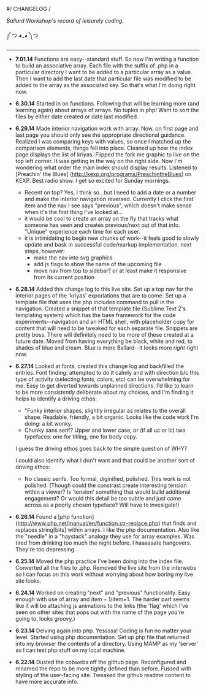 #/ CHANGELOG /

_Ballard Workshop's record of leisurely coding._

༼ つ ◕_◕ ༽つ
  _____


* __7.01.14__ Functions are easy--standard stuff. So now I'm writing a function to build an associative array. Each file with the suffix of .php in a particular directory I want to be added to a particular array as a value. Then I want to add the last date that particular file was modified to be added to the array as the associated key. So that's what I'm doing right now.  

* __6.30.14__ Started in on functions. Following that will be learning more (and learning again) about arrays of arrays. No tuples in php! Want to sort the files by either date created or date last modified.

* __6.29.14__ Made interior navigation work with array. Now, on first page and last page you should only see the appropriate directional guidance. Realized I was comparing keys with values, so once I matched up the comparison elements, things fell into place. Cleaned up how the index page displays the list of kriyas. Flipped the fork me graphic to live on the top left corner. It was getting in the way on the right side. Now I'm wondering what order the main index should display results. Listened to [Preachin' the Blues] (http://kexp.org/programs/PreachintheBlues) on KEXP. Best radio show. I get so excited for Sunday mornings.
  * Recent on top? Yes, I think so...but I need to add a date or a number and make the interior navigation reversed. Currently I click the first item and the nav I see says "previous", which doesn't make sense when it's the first thing I've looked at...
  * it would be cool to create an array on the fly that tracks what someone has seen and creates previous/next out of that info. "Unique" experience each time for each user.
  * it is intimidating to begin new chunks of work--it feels good to slowly update and bask in successful code/markup implementation. next steps, however:
      * make the nav into svg graphics
      * add js flags to show the name of the upcoming file
      * move nav from top to sidebar? or at least make it responsive from its current position


* __6.28.14__ Added this change log to this live site. Set up a top nav for the interior pages of the 'kriyas' exporlations that are to come. Set up a template file that uses the php includes command to pull in the navigation. Created a snippet of that template file (Sublime Text 2's templating system) which has the base framework for the code experiments--navigation and an HTML shell, with placeholder copy for content that will need to be tweaked for each separate file. Snippets are pretty boss. There will definitely need to be more of these created at a future date. Moved from having everything be black, white and red, to shades of blue and cream. Blue is more Ballard--it looks more _right_ right now. 

* __6.27.14__ Looked at fonts, created this change log and backfilled the entries. Font finding: attempted to do it calmly and with direction b/c this type of activity (selecting fonts, colors, etc) can be overwhelming for me. Easy to get diverted towards unplanned directions. I'd like to learn to be more _consistently_ deliberate about my choices, and I'm finding it helps to identify a driving ethos: 
  * "Funky interior shapes, slightly irregular as relates to the overall shape. Readable, friendly, a bit organic. Looks like the code work I'm doing: a bit wonky.
  * Chunky sans serif? Upper and lower case, or (if all uc or lc) two typefaces: one for titling, one for body copy. 
  
  I guess the driving ethos goes back to the simple question of WHY? 

  I could also identify what I don't want and that could be another sort of driving ethos:
  
   * No classic serifs. Too formal, diginified, polished. This work is not polished. (Though could the constrast create interesting tension within a viewer? Is 'tension' something that would build additional engagement? Or would this detail be too subtle and just come across as a poorly chosen typeface? Will have to invesigate!)

* __6.26.14__ Found a [php function] (http://www.php.net/manual/en/function.str-replace.php) that finds and replaces string[bits] within arrays. I like the php documentation. Also like the "needle" in a "haystack" analogy they use for array examples. Was tired from drinking too much the night before. I haaaaaate hangovers. They're too depressing.

* __6.25.14__ Moved the php practice I've been doing into the index file. Converted all the files to .php. Removed the live site from the interwebs so I can focus on this work without worrying about how boring my live site looks.

* __6.24.14__ Worked on creating "next" and "previous" functionality. Easy enough with use of array and $item-1/$item+1. The harder part seems like it will be attaching js animations to the links (the 'flag' which I've seen on other sites that pops out with the name of the page you're going to. looks groovy.) 

* __6.23.14__ Delving again into php. Yesssss! Coding is fun no matter your level. Started using php documentation. Set up php file that returned into my browser the contents of a directory. Using MAMP as my 'server' so I can test php stuff on my local machine.

* __6.22.14__ Dusted the cobwebs off the github page. Reconfigured and renamed the repo to be more tightly defined than before. Fussed with styling of the user-facing site. Tweaked the github readme content to have more accurate info.
